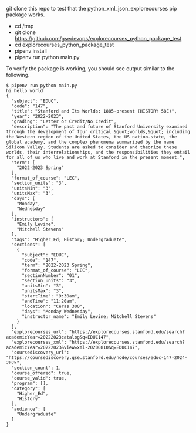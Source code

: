 git clone this repo to test that the python_xml_json_explorecourses pip package works.

- cd /tmp
- git clone https://github.com/gsedevops/explorecourses_python_package_test 
- cd explorecourses_python_package_test
- pipenv install
- pipenv run python main.py

To verify the package is working, you should see output similar to the following.

```
$ pipenv run python main.py 
hi hello world
{
  "subject": "EDUC",
  "code": "147",
  "title": "Stanford and Its Worlds: 1885-present (HISTORY 58E)",
  "year": "2022-2023",
  "grading": "Letter or Credit/No Credit",
  "description": "The past and future of Stanford University examined through the development of four critical &quot;worlds,&quot; including the Western region of the United States, the US nation-state, the global academy, and the complex phenomena summarized by the name Silicon Valley. Students are asked to consider and theorize these worlds, their interrelationships, and the responsibilities they entail for all of us who live and work at Stanford in the present moment.",
  "term": [
    "2022-2023 Spring"
  ],
  "format_of_course": "LEC",
  "section_units": "3",
  "unitsMin": "3",
  "unitsMax": "3",
  "days": [
    "Monday",
    "Wednesday"
  ],
  "instructors": [
    "Emily Levine",
    "Mitchell Stevens"
  ],
  "tags": "Higher_Ed; History; Undergraduate",
  "sections": [
    {
      "subject": "EDUC",
      "code": "147",
      "term": "2022-2023 Spring",
      "format_of_course": "LEC",
      "sectionNumber": "01",
      "section_units": "3",
      "unitsMin": "3",
      "unitsMax": "3",
      "startTime": "9:30am",
      "endTime": "11:20am",
      "location": "Ceras 300",
      "days": "Monday Wednesday",
      "instructor_name": "Emily Levine; Mitchell Stevens"
    }
  ],
  "explorecourses_url": "https://explorecourses.stanford.edu/search?academicYear=20222023catalog&q=EDUC147",
  "explorecourses_xml": "https://explorecourses.stanford.edu/search?academicYear=20222023&view=xml-20200810&q=EDUC147",
  "coursediscovery_url": "https://coursediscovery.gse.stanford.edu/node/courses/educ-147-2024-2025",
  "section_count": 1,
  "course_offered": true,
  "course_valid": true,
  "program": [],
  "category": [
    "Higher_Ed",
    "History"
  ],
  "audience": [
    "Undergraduate"
  ]
}

```


